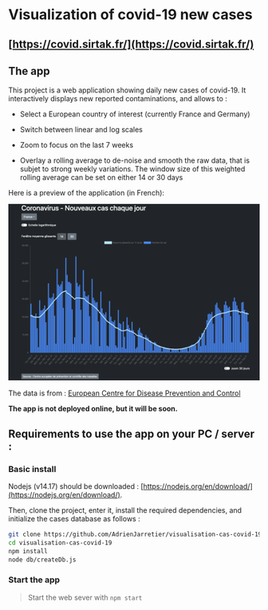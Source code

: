 # Visualization of covid-19 new cases

## [https://covid.sirtak.fr/](https://covid.sirtak.fr/)

## The app

This project is a web application showing daily new cases of covid-19.
It interactively displays new reported contaminations, and allows to :

+ Select a European country of interest (currently France and Germany)

+ Switch between linear and log scales

+ Zoom to focus on the last 7 weeks

+ Overlay a rolling average to de-noise and smooth the raw data, that is subjet to strong weekly variations. The window size of this weighted rolling average can be set on either 14 or 30 days

Here is a preview of the application (in French):

![App screenshot](/public/images/App_preview.png)

The data is from :
[European Centre for Disease Prevention and Control](https://www.ecdc.europa.eu/en/publications-data/data-daily-new-cases-covid-19-eueea-country)


**The app is not deployed online, but it will be soon.**


## Requirements to use the app on your PC / server :

### Basic install

Nodejs (v14.17) should be downloaded : [https://nodejs.org/en/download/](https://nodejs.org/en/download/).

Then, clone the project, enter it, install the required dependencies, and initialize the cases database as follows :

```bash
git clone https://github.com/AdrienJarretier/visualisation-cas-covid-19.git
cd visualisation-cas-covid-19
npm install
node db/createDb.js
```
<!-- 
### Adding telegram notifications

If you intend to use the telegram bot feature to send daily notifications, you have to enable it in `localConfig.json`, AND you need a telegram bot to send notifications to clients [https://core.telegram.org/bots](https://core.telegram.org/bots).

If `telegram-notifications-bot-controler` is enabled in `localConfig.json` you need to set up the database for registering telegram clients :

```bash
node telegram-notifications-bot-controler/createDb.js
``` -->

### Start the app

> Start the web sever with `npm start`

